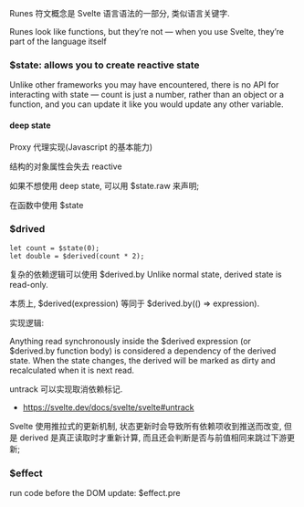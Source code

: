 
Runes 符文概念是 Svelte 语言语法的一部分, 类似语言关键字.

Runes look like functions, but they’re not — when you use Svelte, they’re part of the language itself

### $state: allows you to create reactive state

Unlike other frameworks you may have encountered, there is no API for interacting with state — count is just a number, rather than an object or a function, and you can update it like you would update any other variable.

#### deep state 

Proxy 代理实现(Javascript 的基本能力)

结构的对象属性会失去 reactive

如果不想使用 deep state, 可以用 $state.raw 来声明;

在函数中使用 $state

### $drived

```svelte
let count = $state(0);
let double = $derived(count * 2);
```

复杂的依赖逻辑可以使用 $derived.by
Unlike normal state, derived state is read-only.

本质上, $derived(expression) 等同于 $derived.by(() => expression).

实现逻辑: 

Anything read synchronously inside the $derived expression (or $derived.by function body) is considered a dependency of the derived state. When the state changes, the derived will be marked as dirty and recalculated when it is next read.

untrack 可以实现取消依赖标记.
- https://svelte.dev/docs/svelte/svelte#untrack

Svelte 使用推拉式的更新机制, 状态更新时会导致所有依赖项收到推送而改变, 但是 derived 是真正读取时才重新计算, 而且还会判断是否与前值相同来跳过下游更新;

### $effect

run code before the DOM update: $effect.pre





